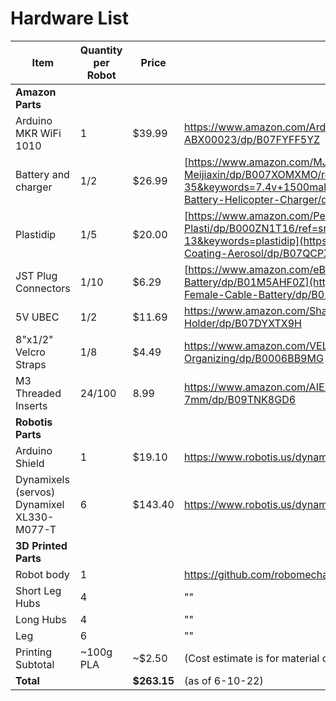 # Hardware List

| Item | Quantity per Robot | Price | Link |
|------|--------------------|-------|------|
| **Amazon Parts** | | | |
| Arduino MKR WiFi 1010 | 1 | $39.99 | https://www.amazon.com/Arduino-MKR-WiFi-1010-ABX00023/dp/B07FYFF5YZ |
| Battery and charger | 1/2 | $26.99 | [https://www.amazon.com/MJX-F645-Replacement-Battery-Meijiaxin/dp/B007XOMXMO/ref=sr_1_35?ie=UTF8&qid=1526604820&sr=8-35&keywords=7.4v+1500mah](https://www.amazon.com/1500mAh-Li-ion-Battery-Helicopter-Charger/dp/B089W89KCP) |
| Plastidip | 1/5 | $20.00 | [https://www.amazon.com/Performix-11602-6-075815116024-Yellow-Plasti/dp/B000ZN1T16/ref=sr_1_13?ie=UTF8&qid=1526518098&sr=8-13&keywords=plastidip](https://www.amazon.com/Plasti-Dip-Multi-Purpose-Coating-Aerosol/dp/B07QCPXXBV) |
| JST Plug Connectors | 1/10 | $6.29 | [https://www.amazon.com/eBoot-Connector-Female-Cable-Battery/dp/B01M5AHF0Z](https://www.amazon.com/eBoot-Connector-Female-Cable-Battery/dp/B01M5AHF0Z) |
| 5V UBEC | 1/2 | $11.69 | https://www.amazon.com/ShareGoo-Converter-Module-Quadcopter-Holder/dp/B07DYXTX9H |
| 8"x1/2" Velcro Straps | 1/8 | $4.49 | https://www.amazon.com/VELCRO-Brand-Reusable-Fastening-Organizing/dp/B0006BB9MG |
| M3 Threaded Inserts| 24/100 | 8.99 | https://www.amazon.com/AIEX-Printing-Embedment-Automotive-4-6x5-7mm/dp/B09TNK8GD6 |
| **Robotis Parts** | | | |
| Arduino Shield | 1 | $19.10 | https://www.robotis.us/dynamixel-shield-for-arduino-mkr-series/ |
| Dynamixels (servos)  Dynamixel XL330-M077-T | 6 | $143.40 | https://www.robotis.us/dynamixel-xl330-m077-t/ |
| **3D Printed Parts** | | | |
| Robot body | 1 | | https://github.com/robomechanics/MiniRHex/tree/minirhex_redesign_2022/CAD |
| Short Leg Hubs | 4 | | "" |
| Long Hubs | 4 | | "" |
| Leg | 6 | | "" |
| Printing Subtotal | ~100g PLA | ~$2.50 | (Cost estimate is for material only) |
| **Total** | | **$263.15** | (as of 6-10-22) |


